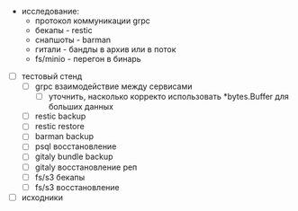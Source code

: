 - исследование:
	- протокол коммуникации grpc
	- бекапы - restic
	- снапшоты - barman
	- гитали - бандлы в архив или в поток
	- fs/minio - перегон в бинарь

- [ ] тестовый стенд
	- [ ] grpc взаимодействие между сервисами
		- [ ] уточнить, насколько корректо использовать *bytes.Buffer для больших данных
	- [ ] restic backup
	- [ ] restic restore
	- [ ] barman backup
	- [ ] psql восстановление
	- [ ] gitaly bundle backup
	- [ ] gitaly восстановление реп
	- [ ] fs/s3 бекапы
	- [ ] fs/s3 восстановление
- [ ] исходники
